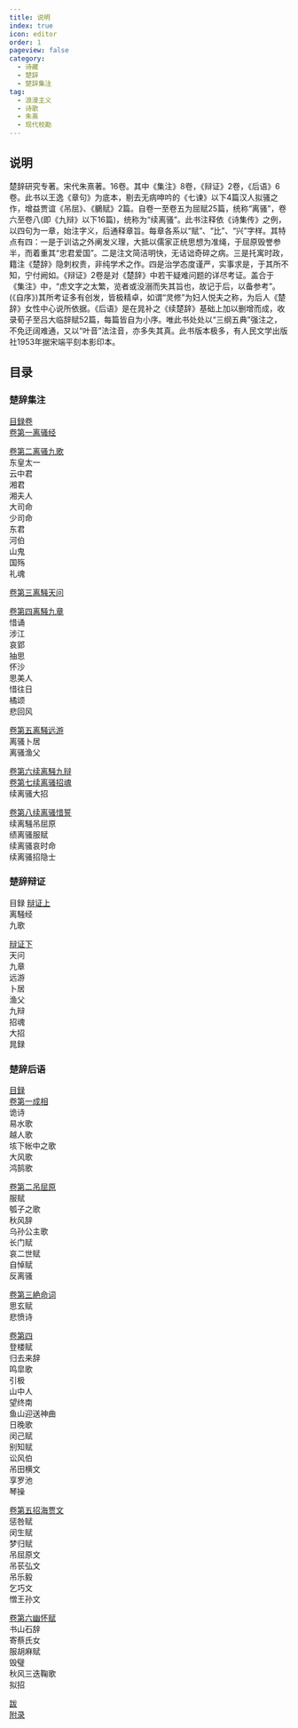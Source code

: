 ```yaml
---
title: 说明
index: true
icon: editor
order: 1
pageview: false
category:
  - 诗藏
  - 楚辞
  - 楚辞集注
tag:
  - 浪漫主义
  - 诗歌
  - 朱熹
  - 现代校勘
---
```


## 说明
  
楚辞研究专著。宋代朱熹著。16卷。其中《集注》8卷，《辩证》2卷，《后语》6卷。此书以王逸《章句》为底本，剔去无病呻吟的《七谏》以下4篇汉人拟骚之作，增益贾谊《吊屈》、《鵩赋》2篇。自卷一至卷五为屈赋25篇，统称“离骚”，卷六至卷八(即《九辩》以下16篇)，统称为“续离骚”。此书注释依《诗集传》之例，以四句为一章，始注字义，后通释章旨。每章各系以“赋”、“比”、“兴”字样。其特点有四：一是于训诂之外阐发义理，大抵以儒家正统思想为准绳，于屈原毁誉参半，而着重其“忠君爱国”。二是注文简洁明快，无诘诎奇碎之病。三是托寓时政，籍注《楚辞》隐刺权贵，非纯学术之作。四是治学态度谨严，实事求是，于其所不知，宁付阙如。《辩证》2卷是对《楚辞》中若干疑难问题的详尽考证。盖合于《集注》中，“虑文字之太繁，览者或没溺而失其旨也，故记于后，以备参考”。(《自序》)其所考证多有创发，皆极精卓，如谓“灵修”为妇人悦夫之称，为后人《楚辞》女性中心说所依据。《后语》是在晁补之《续楚辞》基础上加以删增而成，收录荀子至吕大临辞赋52篇，每篇皆自为小序。唯此书处处以“三纲五典”强注之，不免迂阔难通，又以“叶音”法注音，亦多失其真。此书版本极多，有人民文学出版社1953年据宋端平刻本影印本。

## 目录

### 楚辞集注

[目録卷](%E6%A5%9A%E8%BE%9E%E9%9B%86%E6%B3%A8%E5%8D%B70.md)  
[卷第一离骚经](%E6%A5%9A%E8%BE%9E%E9%9B%86%E6%B3%A8%E5%8D%B71.md)  
  
[卷第二离骚九歌](%E6%A5%9A%E8%BE%9E%E9%9B%86%E6%B3%A8%E5%8D%B72.md)  
  东皇太一  
  云中君  
  湘君  
  湘夫人  
  大司命  
  少司命  
  东君  
  河伯  
  山鬼  
  国殇  
  礼魂  
  
[卷第三离騒天问](%E6%A5%9A%E8%BE%9E%E9%9B%86%E6%B3%A8%E5%8D%B73.md)  
  
[卷第四离騒九章](%E6%A5%9A%E8%BE%9E%E9%9B%86%E6%B3%A8%E5%8D%B74.md)  
  惜诵  
  涉江  
  哀郢  
  抽思  
  怀沙  
  思美人  
  惜往日  
  橘颂  
  悲回风  
  
[卷第五离騒远游](%E6%A5%9A%E8%BE%9E%E9%9B%86%E6%B3%A8%E5%8D%B75.md)  
  离骚卜居  
  离骚渔父  

[卷第六续离騒九辩](%E6%A5%9A%E8%BE%9E%E9%9B%86%E6%B3%A8%E5%8D%B76.md)  
[卷第七续离骚招魂](%E6%A5%9A%E8%BE%9E%E9%9B%86%E6%B3%A8%E5%8D%B77.md)  
  续离骚大招  

[卷第八续离骚惜誓](%E6%A5%9A%E8%BE%9E%E9%9B%86%E6%B3%A8%E5%8D%B78.md)  
  续离騒吊屈原  
  绩离骚服赋  
  续离骚哀时命  
  续离骚招隐士  

### 楚辞辩证

目録
[辩证上](%E6%A5%9A%E8%BE%9E%E8%BE%A9%E8%AF%81%E5%8D%B71.md)  
  离騒经  
  九歌  
  
[辩证下](%E6%A5%9A%E8%BE%9E%E8%BE%A9%E8%AF%81%E5%8D%B72.md)  
  天问  
  九章  
  远游  
  卜居  
  渔父  
  九辩  
  招魂  
  大招  
  晁録  

### 楚辞后语

[目録](%E6%A5%9A%E8%BE%9E%E5%90%8E%E8%AF%AD%E5%8D%B70.md)  
[卷第一成相](%E6%A5%9A%E8%BE%9E%E5%90%8E%E8%AF%AD%E5%8D%B71.md)  
  诡诗  
  易水歌  
  越人歌  
  垓下帐中之歌  
  大风歌  
  鸿鹄歌  
  
[卷第二吊屈原](%E6%A5%9A%E8%BE%9E%E5%90%8E%E8%AF%AD%E5%8D%B72.md)  
  服赋  
  瓠子之歌  
  秋风辞  
  乌孙公主歌  
  长门赋  
  哀二世赋  
  自悼赋  
  反离骚  
  
[卷第三絶命词](%E6%A5%9A%E8%BE%9E%E5%90%8E%E8%AF%AD%E5%8D%B73.md)  
  思玄赋  
  悲愤诗  
  
[卷第四](%E6%A5%9A%E8%BE%9E%E5%90%8E%E8%AF%AD%E5%8D%B74.md)  
  登楼赋  
  归去来辞  
  鸣皐歌  
  引极  
  山中人  
  望终南  
  鱼山迎送神曲  
  日晚歌  
  闵己赋  
  别知赋  
  讼风伯  
  吊田横文  
  享罗池  
  琴操  
  
[卷第五招海贾文](%E6%A5%9A%E8%BE%9E%E5%90%8E%E8%AF%AD%E5%8D%B75.md)  
  惩咎赋  
  闵生赋  
  梦归赋  
  吊屈原文  
  吊苌弘文  
  吊乐毅  
  乞巧文  
  憎王孙文  

[卷第六幽怀赋](%E6%A5%9A%E8%BE%9E%E5%90%8E%E8%AF%AD%E5%8D%B76.md)  
  书山石辞  
  寄蔡氏女  
  服胡麻赋  
  毁璧  
  秋风三迭鞠歌  
  拟招  

[跋](%E8%B7%8B.md)  
[附录](%E9%99%84%E5%BD%95.md)  
